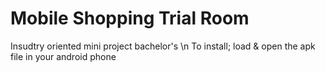 # Mobile Shopping Trial Room
Insudtry oriented mini project bachelor's \n
To install; load & open the apk file in your android phone 
